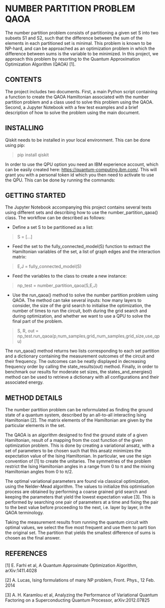 # NUMBER PARTITION PROBLEM QAOA

The number partition problem consists of partitioning a given set S into two subsets S1 and S2, such that the difference between the sum of the elements in each partitioned set is minimal. This problem is known to be NP-hard, and can be approached as an optimization problem in which the difference between sums is the variable to be minimized. In this project, we approach this problem by resorting to the Quantum Approximation Optimization Algorithm (QAOA) [1].

## CONTENTS

The project includes two documents. First, a main Python script containing a function to create the QAOA Hamiltonian associated with the number partition problem and a class used to solve this problem using the QAOA. Second, a Jupyter Notebook with a few test examples and a brief description of how to solve the problem using the main document.

## INSTALLING

Qiskit needs to be installed in your local environment. This can be done using pip:
> pip install qiskit

In order to use the QPU option you need an IBM experience account, which can be easily created here: https://quantum-computing.ibm.com/. This will grant you with a personal token id which you then need to activate to use the QPU. This can be done by running the commands:

## GETTING STARTED

The Jupyter Notebook accompanying this project contains several tests using different sets and describing how to use the number_partition_qaoa() class. The workflow can be described as follows:

- Define a set S to be partitioned as a list:
> S = [...]

- Feed the set to the fully_connected_model(S) function to extract the Hamiltonian variables of the set, a list of graph edges and the interaction matrix:
> E,J = fully_connected_model(S)

- Feed the variables to the class to create a new instance:
> np_test = number_partition_qaoa(S,E,J)

- Use the run_qaoa() method to solve the number partition problem using QAOA. The method can take several inputs: how many layers to consider, the size of the grid search to initialise the optimization, the number of times to run the circuit, both during the grid search and during optimization, and whether we want to use a QPU to solve the final part of the problem.
> S, R, out = np_test.run_qaoa(p,num_samples,grid_num_samples,grid_size,use_qpu)

The run_qaoa() method returns two lists corresponding to each set partition and a dictionary containing the measurement outcomes of the circuit and their frequency. The outcomes can be neatly displayed in decreasing frequency order by calling the state_results(out) method. Finally, in order to benchmark our results for moderate set sizes, the states_and_energies() method can be used to retrieve a dictionary with all configurations and their associated energy.

## METHOD DETAILS

The number partition problem can be reformulated as finding the ground state of a quantum system, described by an all-to-all interacting Ising Hamiltonian [2]. The matrix elements of the Hamiltonian are given by the particular elements in the set.

The QAOA is an algorithm designed to find the ground state of a given Hamiltonian, result of a mapping from the cost function of the given optimization problem. This is done by creating a variational ansatz, with a set of parameters to be chosen such that this ansatz minimizes the expectation value of the Ising Hamiltonian. In particular, we use the sign convention of [1] to create the unitaries. The symmetries of the problem restrict the Ising Hamiltonian angles in a range from 0 to π and the mixing Hamiltonian angles from 0 to π/2.

The optimal variational parameters are found via classical optimization, using the Nelder-Mead algorithm. The values to initialize this optimisation process are obtained by performing a coarse grained grid search and keeping the parameters that yield the lowest expectation value [3]. This is performed by searching one pair of parameters at a time and fixing the pair to the best value before proceeding to the next, i.e. layer by layer, in the QAOA terminology.

Taking the measurement results from running the quantum circuit with optimal values, we select the five most frequent and use them to parti
tion the original set. The partition that yields the smallest difference of sums is chosen as the final answer.

## REFERENCES

[1] E. Farhi et al, A Quantum Approximate Optimization Algorithm, arXiv:1411.4028

[2] A. Lucas, Ising formulations of many NP problem, Front. Phys., 12 Feb. 2014

[3] A. H. Karamlou et al, Analyzing the Performance of Variational Quantum Factoring on a Superconducting Quantum Processor, arXiv:2012.07825
